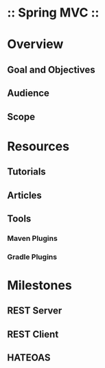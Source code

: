 :: Spring MVC ::
================

# Overview

## Goal and Objectives

## Audience

## Scope

# Resources

## Tutorials

## Articles

## Tools

### Maven Plugins

### Gradle Plugins

# Milestones

## REST Server

## REST Client

## HATEOAS
